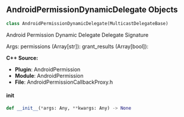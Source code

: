 ## AndroidPermissionDynamicDelegate Objects

```python
class AndroidPermissionDynamicDelegate(MulticastDelegateBase)
```

Android Permission Dynamic Delegate  Delegate Signature

Args:
    permissions (Array[str]): 
    grant_results (Array[bool]):

**C++ Source:**

- **Plugin**: AndroidPermission
- **Module**: AndroidPermission
- **File**: AndroidPermissionCallbackProxy.h

<a id="unreal.AndroidPermissionDynamicDelegate.__init__"></a>

#### __init__

```python
def __init__(*args: Any, **kwargs: Any) -> None
```

<a id="unreal.OnAudioInputDevicesObtained"></a>